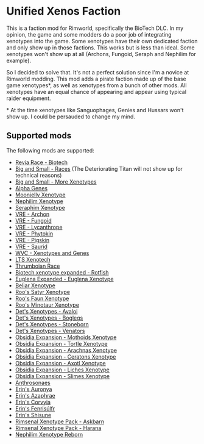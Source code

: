 
# Unified Xenos Faction

This is a faction mod for Rimworld, specifically the BioTech DLC. In my opinion, the game and some modders do a poor job of integrating xenotypes into the game. Some xenotypes have their own dedicated faction and only show up in those factions. This works but is less than ideal. Some xenotypes won't show up at all (Archons, Fungoid, Seraph and Nephilim for example).

So I decided to solve that. It's not a perfect solution since I'm a novice at Rimworld modding. This mod adds a pirate faction made up of the base game xenotypes\*, as well as xenotypes from a bunch of other mods. All xenotypes have an equal chance of appearing and appear using typical raider equipment.

\* At the time xenotypes like Sanguophages, Genies and Hussars won't show up. I could be persauded to change my mind.

## Supported mods

The following mods are supported:

 * [Revia Race - Biotech](https://steamcommunity.com/sharedfiles/filedetails/?id=2893157989)
 * [Big and Small - Races](https://steamcommunity.com/sharedfiles/filedetails/?id=2894397737) (The Deteriorating Titan will not show up for technical reasons)
 * [Big and Small - More Xenotypes](https://steamcommunity.com/sharedfiles/filedetails/?id=3218636337)
 * [Alpha Genes](https://steamcommunity.com/sharedfiles/filedetails/?id=2891845502)
 * [Moonjelly Xenotype](https://steamcommunity.com/sharedfiles/filedetails/?id=3030254580)
 * [Nephilim Xenotype](https://steamcommunity.com/sharedfiles/filedetails/?id=2997308585)
 * [Seraphim Xenotype](https://steamcommunity.com/sharedfiles/filedetails/?id=3308336173)
 * [VRE - Archon](https://steamcommunity.com/sharedfiles/filedetails/?id=3067715093)
 * [VRE - Fungoid](https://steamcommunity.com/sharedfiles/filedetails/?id=3042690053)
 * [VRE - Lycanthrope](https://steamcommunity.com/sharedfiles/filedetails/?id=3114453100)
 * [VRE - Phytokin](https://steamcommunity.com/sharedfiles/filedetails/?id=2927323805)
 * [VRE - Pigskin](https://steamcommunity.com/sharedfiles/filedetails/?id=3164798809)
 * [VRE - Saurid](https://steamcommunity.com/sharedfiles/filedetails/?id=2880990495)
 * [WVC - Xenotypes and Genes](https://steamcommunity.com/sharedfiles/filedetails/?id=2886992038)
 * [LTS Xenotech](https://steamcommunity.com/sharedfiles/filedetails/?id=2877887281)
 * [Thrumboian Race](https://steamcommunity.com/sharedfiles/filedetails/?id=3257981328)
 * [Biotech xenotype expanded - Rotfish](https://steamcommunity.com/sharedfiles/filedetails/?id=2916253559)
 * [Euglena Expanded - Euglena Xenotype](https://steamcommunity.com/sharedfiles/filedetails/?id=2975005239)
 * [Beliar Xenotype](https://steamcommunity.com/sharedfiles/filedetails/?id=3237072670)
 * [Roo's Satyr Xenotype](https://steamcommunity.com/sharedfiles/filedetails/?id=2971803439)
 * [Roo's Faun Xenotype](https://steamcommunity.com/workshop/filedetails/?id=2971801826)
 * [Roo's Minotaur Xenotype](https://steamcommunity.com/sharedfiles/filedetails/?id=2927812651)
 * [Det's Xenotypes - Avaloi](https://steamcommunity.com/sharedfiles/filedetails/?id=3199692643)
 * [Det's Xenotypes - Boglegs](https://steamcommunity.com/sharedfiles/filedetails/?id=3146564944)
 * [Det's Xenotypes - Stoneborn](https://steamcommunity.com/sharedfiles/filedetails/?id=2888722722)
 * [Det's Xenotypes - Venators](https://steamcommunity.com/sharedfiles/filedetails/?id=3140248688)
 * [Obsidia Expansion - Mothoids Xenotype](https://steamcommunity.com/sharedfiles/filedetails/?id=2885653060)
 * [Obsidia Expansion - Tortle Xenotype](https://steamcommunity.com/sharedfiles/filedetails/?id=2898016450)
 * [Obsidia Expansion - Arachnas Xenotype](https://steamcommunity.com/sharedfiles/filedetails/?id=2990606834)
 * [Obsidia Expansion - Ceratons Xenotype](https://steamcommunity.com/sharedfiles/filedetails/?id=3196058982)
 * [Obsidia Expansion - Axotl Xenotype](https://steamcommunity.com/sharedfiles/filedetails/?id=3304340573)
 * [Obsidia Expansion - Liches Xenotype](https://steamcommunity.com/sharedfiles/filedetails/?id=3318124376)
 * [Obsidia Expansion - Slimes Xenotype](https://steamcommunity.com/sharedfiles/filedetails/?id=3331598962)
 * [Anthrosonaes](https://steamcommunity.com/sharedfiles/filedetails/?id=2902258418)
 * [Erin's Auronya](https://steamcommunity.com/sharedfiles/filedetails/?id=2908837535)
 * [Erin's Azaphrae](https://steamcommunity.com/sharedfiles/filedetails/?id=3035240271)
 * [Erin's Corvyia](https://steamcommunity.com/sharedfiles/filedetails/?id=3154954530)
 * [Erin's Fenrisúlfr](https://steamcommunity.com/sharedfiles/filedetails/?id=3020079359)
 * [Erin's Shisune](https://steamcommunity.com/sharedfiles/filedetails/?id=2974138931)
 * [Rimsenal Xenotype Pack - Askbarn](https://steamcommunity.com/sharedfiles/filedetails/?id=2918812858)
 * [Rimsenal Xenotype Pack - Harana](https://steamcommunity.com/sharedfiles/filedetails/?id=3228637524)
 * [Nephilim Xenotype Reborn](https://steamcommunity.com/sharedfiles/filedetails/?id=3542508261)